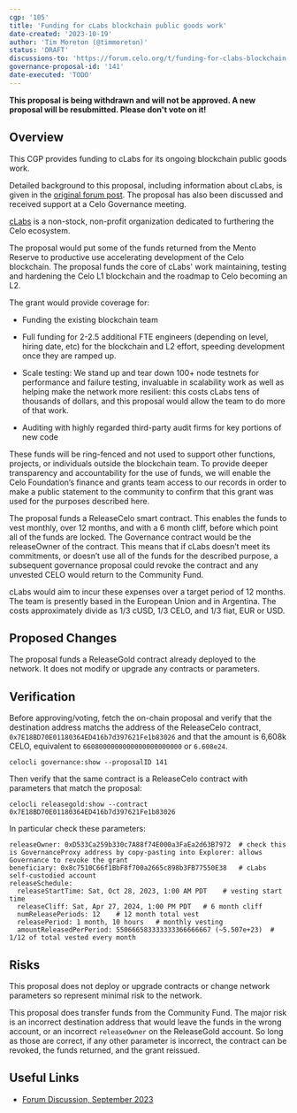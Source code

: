 ```yaml
---
cgp: '105'
title: 'Funding for cLabs blockchain public goods work'
date-created: '2023-10-19'
author: 'Tim Moreton (@timmoreton)'
status: 'DRAFT'
discussions-to: 'https://forum.celo.org/t/funding-for-clabs-blockchain-public-goods-work/6569'
governance-proposal-id: '141'
date-executed: 'TODO'
---
```


**This proposal is being withdrawn and will not be approved. A new proposal will be resubmitted. Please don't vote on it!** 


## Overview

This CGP provides funding to cLabs for its ongoing blockchain public goods work.     

Detailed background to this proposal, including information about cLabs, is given in the [original forum post](https://forum.celo.org/t/funding-for-clabs-blockchain-public-goods-work/6569).  The proposal has also been discussed and received support at a Celo Governance meeting. 

[cLabs](https://clabs.co) is a non-stock, non-profit organization dedicated to furthering the Celo ecosystem. 

The proposal would put some of the funds returned from the Mento Reserve to productive use accelerating development of the Celo blockchain. The proposal funds the core of cLabs' work maintaining, testing and hardening the Celo L1 blockchain and the roadmap to Celo becoming an L2. 

The grant would provide coverage for:

* Funding the existing blockchain team

* Full funding for 2-2.5 additional FTE engineers (depending on level, hiring date, etc) for the blockchain and L2 effort, speeding development once they are ramped up.

* Scale testing: We stand up and tear down 100+ node testnets for performance and failure testing, invaluable in scalability work as well as helping make the network more resilient: this costs cLabs tens of thousands of dollars, and this proposal would allow the team to do more of that work.

* Auditing with highly regarded third-party audit firms for key portions of new code

These funds will be ring-fenced and not used to support other functions, projects, or individuals outside the blockchain team. To provide deeper transparency and accountability for the use of funds, we will enable the Celo Foundation’s finance and grants team access to our records in order to make a public statement to the community to confirm that this grant was used for the purposes described here.

The proposal funds a ReleaseCelo smart contract. This enables the funds to vest monthly, over 12 months, and with a 6 month cliff, before which point all of the funds are locked. The Governance contract would be the releaseOwner of the contract. This means that if cLabs doesn’t meet its commitments, or doesn’t use all of the funds for the described purpose, a subsequent governance proposal could revoke the contract and any unvested CELO would return to the Community Fund.

cLabs would aim to incur these expenses over a target period of 12 months. The team is presently based in the European Union and in Argentina. The costs approximately divide as 1/3 cUSD, 1/3 CELO, and 1/3 fiat, EUR or USD. 

## Proposed Changes

The proposal funds a ReleaseGold contract already deployed to the network. It does not modify or upgrade any contracts or parameters.

## Verification

Before approving/voting, fetch the on-chain proposal and verify that the destination address matchs the address of the ReleaseCelo contract, `0x7E18BD70E01180364ED416b7d397621Fe1b83026` and that the amount is 6,608k CELO, equivalent to `6608000000000000000000000` or `6.608e24`.

```celocli governance:show --proposalID 141```

Then verify that the same contract is a ReleaseCelo contract with parameters that match the proposal:

```celocli releasegold:show --contract  0x7E18BD70E01180364ED416b7d397621Fe1b83026```

In particular check these parameters:

```
releaseOwner: 0xD533Ca259b330c7A88f74E000a3FaEa2d63B7972  # check this is GovernanceProxy address by copy-pasting into Explorer: allows Governance to revoke the grant
beneficiary: 0x8c7510C66f1BbF8f700a2665c898b3FB77550E38   # cLabs self-custodied account
releaseSchedule:
  releaseStartTime: Sat, Oct 28, 2023, 1:00 AM PDT    # vesting start time
  releaseCliff: Sat, Apr 27, 2024, 1:00 PM PDT   # 6 month cliff
  numReleasePeriods: 12    # 12 month total vest 
  releasePeriod: 1 month, 10 hours   # monthly vesting 
  amountReleasedPerPeriod: 550666583333333366666667 (~5.507e+23)  # 1/12 of total vested every month
```

## Risks

This proposal does not deploy or upgrade contracts or change network parameters so represent minimal risk to the network. 

This proposal does transfer funds from the Community Fund.  The major risk is an incorrect destination address that would leave the funds in the wrong account, or an incorrect `releaseOwner` on the ReleaseGold account. So long as those are correct, if any other parameter is incorrect, the contract can be revoked, the funds returned, and the grant reissued. 

## Useful Links

* [Forum Discussion, September 2023](https://forum.celo.org/t/funding-for-clabs-blockchain-public-goods-work/6569)

